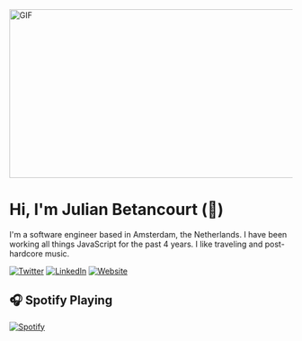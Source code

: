  <img height="300px" width= "520px" alt="GIF" src="https://media.giphy.com/media/6ohwcwPaU9GUkJoKZ9/giphy.gif" />

# Hi, I'm Julian Betancourt (👻)

I'm a software engineer based in Amsterdam, the Netherlands. I have been working all things JavaScript for the past 4 years. I like traveling and post-hardcore music.

[![Twitter](https://img.shields.io/badge/Twitter-%231DA1F2.svg?&style=flat-square&logo=twitter&logoColor=white)](https://twitter.com/juliian41) [![LinkedIn](https://img.shields.io/badge/LinkedIn-%230077B5.svg?&style=flat-square&logo=linkedin&logoColor=white)](https://linkedin.com/in/julian-betancourt) [![Website](https://img.shields.io/badge/website-blue?style=flat-square&logo=Next.js&logoColor=white)](https://julianbetancourt.co)

## :headphones: Spotify Playing

[![Spotify](https://spotify-song.herokuapp.com/spotify)](https://open.spotify.com/user/juliian41)
